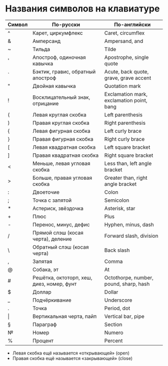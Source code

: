 # Названия символов на клавиатуре

| Символ | По-русски | По-английски
| ------ | --------- | -------------
|    ^   | Карет, циркумфлекс | Caret, circumflex
|    &   | Амперсанд | Ampersand, and
|    ~   | Тильда | Tilde
|    '   | Апостроф, одиночная кавычка | Apostrophe, single quote
|    `   | Бэктик, гравис, обратный апостроф | Acute, back quote, grave, grave accent
|    "   | Двойная кавычка | Quotation mark
|    !   | Восклицательный знак, отрицание | Exclamation mark, exclamation point, bang
|    (   | Левая круглая скобка | Left parenthesis
|    )   | Правая круглая скобка | Right parenthesis
|    {   | Левая фигурная скобка | Left curly brace
|    }   | Правая фигурная скобка | Right curly brace
|    [   | Левая квадратная скобка | Left square bracket
|    ]   | Правая квадратная скобка | Right square bracket
|    <   | Меньше, левая угловая скобка | Less than, left angle bracket
|    >   | Больше, правая угловая скобка | Greater than, right angle bracket
|    :   | Двоеточие | Colon
|    ;   | Точка с запятой | Semicolon
|    *   | Астериск, звёздочка | Asterisk, star
|    +   | Плюс | Plus
|    -   | Перенос, минус, дефис | Hyphen, minus, dash
|    /   | Прямой слэш (косая черта), деление | Forward slash, division
|    \   | Обратный слэш (косая черта) | Back slash
|    ,   | Запятая | Comma
|    @   | Собака, эт | At
|    #   | Решётка, октоторп, хеш, диез, номер, фунт | Octothorpe, number, pound, sharp, hash
|    $   | Доллар | Dollar
|    _   | Подчёркивание | Underscore
|    .   | Точка | Period, dot
|   \|   | Вертикальная черта, пайп | Vertical bar, pipe
|    §   | Параграф | Section
|    №   | Номер | Numero
|    %   | Процент | Percent

- Левая скобка ещё называется «открывающей» (open)
- Правая скобка ещё называется «закрывающей» (close)
